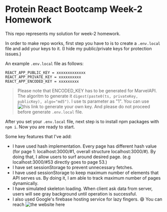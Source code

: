 # Protein React Bootcamp Week-2 Homework

This repo represents my solution for week-2 homework.

In order to make repo works, first step you have to is to create a ```.env.local``` file and add your keys to it. (I hide my public/private keys for protection issues.)

An example `.env.local` file as follows:

```
REACT_APP_PUBLIC_KEY = xxxxxxxxxxxxx
REACT_APP_PRIVATE_KEY = xxxxxxxxxx
REACT_APP_ENCODED_KEY = xxxxxxxxx
```

> Please note that ENCODED_KEY has to be generated for MarvelAPI. The algoritm to generate it `digest(paste0(ts, privateKey, publicKey), algo="md5")`. I use ts parameter as "1". You can use ![this link](https://www.md5hashgenerator.com/) to generate your own key. And please do not proceed before generate `.env.local` file.

After you set your `.env.local` file, next step is to install npm packages with `npm i`. Now you are ready to start.

Some key features that I've add:

-   I have used hash implementation. Every page has different hash value (for page 1: localhost:3000/#1, overall structure localhost:3000/#<pagenumber>). By doing that, I allow users to surf around desired page. (e.g localhost:3000/#53 directly goes to page 53.)
-   I have set sessionStorage to prevent unnecessary fetches.
-   I have used sessionStorage to keep maximum number of elements that API serves us. By doing it, I am able to track maximum number of pages dynamically.
-   I have simulated skeleton loading. When client ask data from server, users will see gray background until operation is successful.
-   I also used Google's firebase hosting service for lazy fingers. :smile: You can reach ![the website here](https://bootcampweektwo.web.app)

